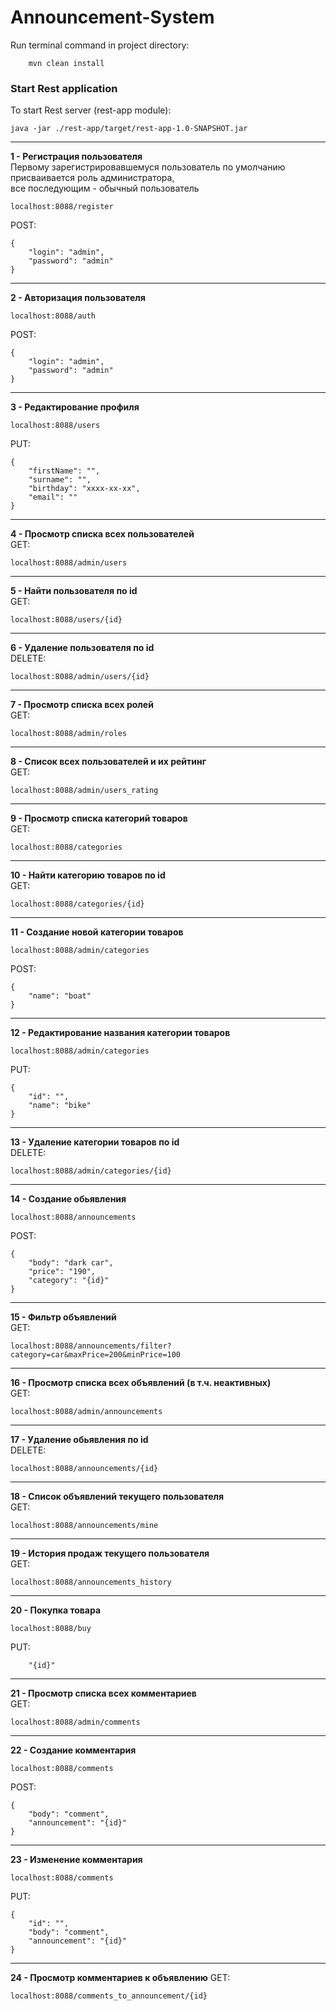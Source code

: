 # Announcement-System
Run terminal command in project directory:

        mvn clean install

### Start Rest application
To start Rest server (rest-app module):

    java -jar ./rest-app/target/rest-app-1.0-SNAPSHOT.jar

-----------------------------------------------------------------------------
**1 - Регистрация пользователя**   
Первому зарегистрировавшемуся пользователь по умолчанию присваивается роль администратора,  
все последующим - обычный пользователь
    
    localhost:8088/register

POST:

    {
        "login": "admin",
        "password": "admin"
    }

-----------------------------------------------------------------------------
**2 - Авторизация пользователя**

    localhost:8088/auth
POST:

    {
        "login": "admin",
        "password": "admin"
    }
-----------------------------------------------------------------------------
**3 - Редактирование профиля**  

    localhost:8088/users
PUT:

    {
        "firstName": "",
        "surname": "",
        "birthday": "xxxx-xx-xx",
        "email": ""
    }
-----------------------------------------------------------------------------
**4 - Просмотр списка всех пользователей**  
GET:

    localhost:8088/admin/users
-----------------------------------------------------------------------------
**5 - Найти пользователя по id**  
GET:

    localhost:8088/users/{id}
-----------------------------------------------------------------------------
**6 - Удаление пользователя по id**  
DELETE:

    localhost:8088/admin/users/{id}
-----------------------------------------------------------------------------
**7 - Просмотр списка всех ролей**  
GET:

    localhost:8088/admin/roles
-----------------------------------------------------------------------------
**8 - Список всех пользователей и их рейтинг**  
GET:

    localhost:8088/admin/users_rating
-----------------------------------------------------------------------------
**9 - Просмотр списка категорий товаров**  
GET:

    localhost:8088/categories
-----------------------------------------------------------------------------
**10 - Найти категорию товаров по id**  
GET:

    localhost:8088/categories/{id}
-----------------------------------------------------------------------------
**11 - Создание новой категории товаров**

    localhost:8088/admin/categories
POST:

    {
        "name": "boat"
    }
-----------------------------------------------------------------------------
**12 - Редактирование названия категории товаров**

    localhost:8088/admin/categories
PUT:

    {
        "id": "",
        "name": "bike"
    }
-----------------------------------------------------------------------------
**13 - Удаление категории товаров по id**  
DELETE:

    localhost:8088/admin/categories/{id}
-----------------------------------------------------------------------------
**14 - Создание обьявления**

    localhost:8088/announcements
POST:

    {
        "body": "dark car",
        "price": "190",
        "category": "{id}"
    }
-----------------------------------------------------------------------------
**15 - Фильтр объявлений**  
GET:

    localhost:8088/announcements/filter?category=car&maxPrice=200&minPrice=100
-----------------------------------------------------------------------------
**16 - Просмотр списка всех объявлений (в т.ч. неактивных)**  
GET:

    localhost:8088/admin/announcements
-----------------------------------------------------------------------------
**17 - Удаление обьявления по id**  
DELETE:

    localhost:8088/announcements/{id}
-----------------------------------------------------------------------------
**18 - Список объявлений текущего пользователя**  
GET:

    localhost:8088/announcements/mine
-----------------------------------------------------------------------------
**19 - История продаж текущего пользователя**  
GET:

    localhost:8088/announcements_history
-----------------------------------------------------------------------------
**20 - Покупка товара**

    localhost:8088/buy
PUT:

        "{id}"
-----------------------------------------------------------------------------
**21 - Просмотр списка всех комментариев**  
GET:

    localhost:8088/admin/comments
-----------------------------------------------------------------------------
**22 - Создание комментария**

    localhost:8088/comments
POST:

    {
        "body": "comment",
        "announcement": "{id}"
    }
-----------------------------------------------------------------------------
**23 - Изменение комментария**

    localhost:8088/comments
PUT:

    {
        "id": "",
        "body": "comment",
        "announcement": "{id}"
    }
-----------------------------------------------------------------------------
**24 - Просмотр комментариев к объявлению**
GET:

    localhost:8088/comments_to_announcement/{id}

